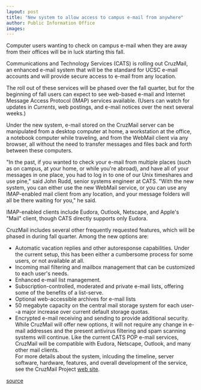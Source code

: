 ```yaml
---
layout: post
title: "New system to allow access to campus e-mail from anywhere"
author: Public Information Office
images:
---
```


Computer users wanting to check on campus e-mail when they are away from their offices will be in luck starting this fall.

Communications and Technology Services (CATS) is rolling out CruzMail, an enhanced e-mail system that will be the standard for UCSC e-mail accounts and will provide secure access to e-mail from any location.

The roll out of these services will be phased over the fall quarter, but for the beginning of fall users can expect to see web-based e-mail and Internet Message Access Protocol (IMAP) services available. (Users can watch for updates in _Currents_, web postings, and e-mail notices over the next several weeks.)

Under the new system, e-mail stored on the CruzMail server can be manipulated from a desktop computer at home, a workstation at the office, a notebook computer while traveling, and from the WebMail client via any browser, all without the need to transfer messages and files back and forth between these computers.   

"In the past, if you wanted to check your e-mail from multiple places (such as on campus, at your home, or while you're abroad), and have all of your messages in one place, you had to log in to one of our Unix timeshares and use pine," said John Rudd, senior systems engineer at CATS. "With the new system, you can either use the new WebMail service, or you can use any IMAP-enabled mail client from any location, and your message folders will all be there waiting for you," he said.

IMAP-enabled clients include Eudora, Outlook, Netscape, and Apple's "Mail" client, though CATS directly supports only Eudora.  

CruzMail includes several other frequently requested features, which will be phased in during fall quarter. Among the new options are:  
  
* Automatic vacation replies and other autoresponse capabilities. Under the current setup, this has been either a cumbersome process for some users, or not available at all.  
* Incoming mail filtering and mailbox management that can be customized to each user's needs.  
* Enhanced e-mail list management.  
* Subscription-controlled, moderated and private e-mail lists, offering some of the benefits of a list-serve.  
* Optional web-accessible archives for e-mail lists  
* 50 megabyte capacity on the central mail storage system for each user--a major increase over current default storage quotas.  
* Encrypted e-mail receiving and sending to provide additional security.   
While CruzMail will offer new options, it will not require any change in e-mail addresses and the present antivirus filtering and spam scanning systems will continue. Like the current CATS POP e-mail services, CruzMail will be compatible with Eudora, Netscape, Outlook, and many other mail clients.   
For more details about the system, inlcuding the timeline, server software, hardware, features, and overall development of the service, see the CruzMail Project [web site][1].

[1]: http://www2.ucsc.edu/cats/projects/cruzmail/

[source](http://www1.ucsc.edu/currents/03-04/08-18/email.html "Permalink to email")
